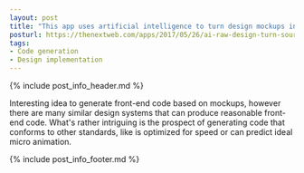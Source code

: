 ```yaml
---
layout: post
title: "This app uses artificial intelligence to turn design mockups into source code"
posturl: https://thenextweb.com/apps/2017/05/26/ai-raw-design-turn-source-code/
tags:
- Code generation
- Design implementation
---
```


{% include post_info_header.md %}

Interesting idea to generate front-end code based on mockups, however there are many similar design systems that can produce reasonable front-end code. What's rather intriguing is the prospect of generating code that conforms to other standards, like is optimized for speed or can predict ideal micro animation.

<!--more-->
{% include post_info_footer.md %}
